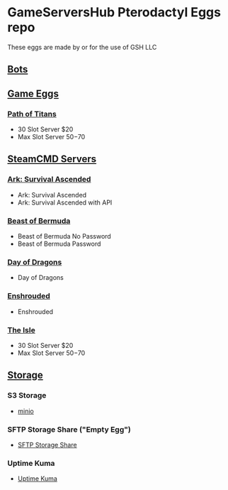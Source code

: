 # GameServersHub Pterodactyl Eggs repo
These eggs are made by or for the use of GSH LLC

## [Bots](/bots)


## [Game Eggs](/game_eggs)

### [Path of Titans](/game_eggs/own_games/path_of_titans)

* 30 Slot Server $20
* Max Slot Server $50-$70

## [SteamCMD Servers](/steam_eggs)

### [Ark: Survival Ascended](/game_eggs/steamcmd)

* Ark: Survival Ascended
* Ark: Survival Ascended with API

### [Beast of Bermuda](game_eggs/steamcmd/beast_of_bermuda)

* Beast of Bermuda No Password
* Beast of Bermuda Password

### [Day of Dragons](game_eggs/steamcmd/day_of_dragons)

* Day of Dragons

### [Enshrouded](game_eggs/steamcmd/enshrouded)

* Enshrouded

### [The Isle](/the_isle)

* 30 Slot Server $20
* Max Slot Server $50-$70


## [Storage](/storage/)

### S3 Storage

* [minio](/storage/minio)

### SFTP Storage Share ("Empty Egg")

* [SFTP Storage Share](/storage/sftp_storage_share)

### Uptime Kuma

* [Uptime Kuma](/software/uptime-kuma)
